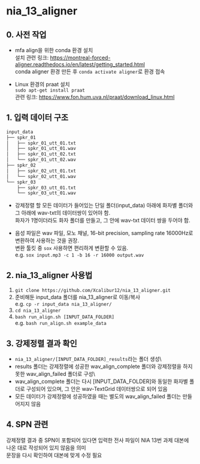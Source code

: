 # nia_13_aligner

## 0. 사전 작업

* mfa align을 위한 conda 환경 설치\
설치 관련 링크: https://montreal-forced-aligner.readthedocs.io/en/latest/getting_started.html \
conda aligner 환경 만든 후 `conda activate aligner`로 환경 접속

* Linux 환경의 praat 설치\
`sudo apt-get install praat`\
관련 링크: https://www.fon.hum.uva.nl/praat/download_linux.html

## 1. 입력 데이터 구조

``` bash
input_data
├── spkr_01
│   ├── spkr_01_utt_01.txt
│   ├── spkr_01_utt_01.wav
│   ├── spkr_01_utt_02.txt
│   └── spkr_01_utt_02.wav
├── spkr_02
│   ├── spkr_02_utt_01.txt
│   └── spkr_02_utt_01.wav
└── spkr_03
    ├── spkr_03_utt_01.txt
    └── spkr_03_utt_01.wav
```

* 강제정렬 할 모든 데이터가 들어있는 단일 폴더(input_data) 아래에 화자별 폴더와 그 아래에 wav-txt의 데이터쌍이 있어야 함.\
화자가 1명이더라도 화자 폴더를 만들고, 그 안에 wav-txt 데이터 쌍을 두어야 함.

* 음성 파일은 wav 파일, 모노 채널, 16-bit precision, sampling rate 16000Hz로 변환하여 사용하는 것을 권장.\
변환 툴킷 중 `sox` 사용하면 편리하게 변환할 수 있음.\
e.g. `sox input.mp3 -c 1 -b 16 -r 16000 output.wav`

## 2. nia_13_aligner 사용법
1. `git clone https://github.com/Xcalibur12/nia_13_aligner.git`
2. 준비해둔 input_data 폴더를 nia_13_aligner로 이동/복사\
e.g. `cp -r input_data nia_13_aligner/`
3. `cd nia_13_aligner`
4. `bash run_align.sh [INPUT_DATA_FOLDER]`\
e.g. `bash run_align.sh example_data`

## 3. 강제정렬 결과 확인
* `nia_13_aligner/[INPUT_DATA_FOLDER]_results`라는 폴더 생성\
* results 폴더는 강제정렬에 성공한 wav_align_complete 폴더와 강제정렬을 하지 못한 wav_align_failed 폴더로 구성\
* wav_align_complete 폴더는 다시 [INPUT_DATA_FOLDER]와 동일한 화자별 폴더로 구성되어 있으며, 그 안은 wav-TextGrid 데이터쌍으로 되어 있음
* 모든 데이터가 강제정렬에 성공하였을 때는 별도의 wav_align_failed 폴더는 만들어지지 않음

## 4. SPN 관련
강제정렬 결과 중 SPN이 포함되어 있다면 입력한 전사 파일이 NIA 13번 과제 대본에 나온 대로 작성되어 있지 않음을 의미\
문장을 다시 확인하여 대본에 맞게 수정 필요
